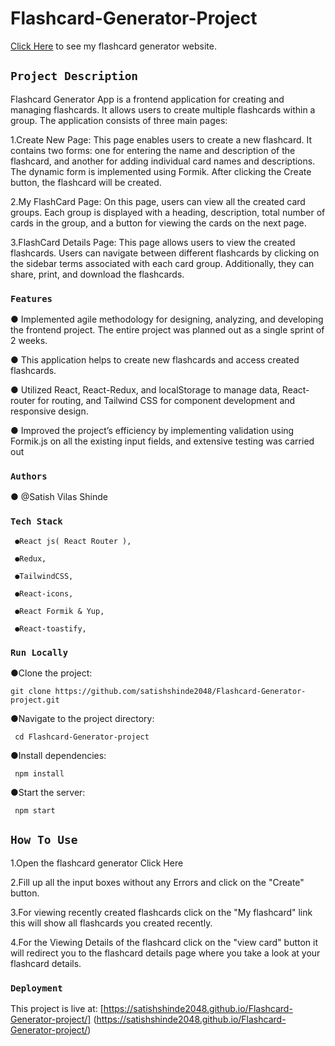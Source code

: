 # Flashcard-Generator-Project 

  [Click Here](https://satishshinde2048.github.io/Flashcard-Generator-project/) to see my flashcard generator 
  website.

## `Project Description`

 Flashcard Generator App is a frontend application for creating and managing flashcards. It allows users to 
  create multiple flashcards within a group. The application consists of three main pages:

   1.Create New Page:
     This page enables users to create a new flashcard. It contains two forms: one for entering the name and 
     description of the flashcard, and another for adding 
     individual card names and descriptions. The dynamic form is implemented using Formik. After clicking the 
     Create button, the flashcard will be created.

 2.My FlashCard Page:
   On this page, users can view all the created card groups. Each group is displayed with a heading, description, total number of cards in the group, and a button 
   for viewing the cards on the next page.

 3.FlashCard Details Page:
   This page allows users to view the created flashcards. Users can navigate between different flashcards by clicking on the sidebar terms associated with each 
   card group. Additionally, they can share, print, and download the flashcards.


### `Features`

 ● Implemented agile methodology for designing, analyzing, and developing the frontend project. The entire 
   project  was planned out as a single sprint of 2 weeks.

● This application helps to create new flashcards and access created flashcards.

● Utilized React, React-Redux, and localStorage to manage data, React-router for routing, and Tailwind CSS for 
  component development and responsive design.

● Improved the project’s efficiency by implementing validation using Formik.js on all the existing input fields, 
  and extensive testing was carried out

### `Authors`

 ● @Satish Vilas Shinde

### `Tech Stack`

     ●React js( React Router ),
     
     ●Redux,       
     
     ●TailwindCSS,  
     
     ●React-icons,  
     
     ●React Formik & Yup,   
     
     ●React-toastify,
     

### `Run Locally`

●Clone the project:

    git clone https://github.com/satishshinde2048/Flashcard-Generator-project.git  


●Navigate to the project directory:

     cd Flashcard-Generator-project
                                                                                                       
●Install dependencies:                                                                                                    

     npm install 
                                                                                                                                                                                                                
●Start the server:                                                                                                        

     npm start       
      

## `How To Use`

1.Open the flashcard generator Click Here

2.Fill up all the input boxes without any Errors and click on the "Create" button.

3.For viewing recently created flashcards click on the "My flashcard" link this will show all flashcards you created recently.

4.For the Viewing Details of the flashcard click on the "view card" button it will redirect you to the flashcard details page where you take a look at your flashcard details.


### `Deployment`

This project is live at: [https://satishshinde2048.github.io/Flashcard-Generator-project/] 
  (https://satishshinde2048.github.io/Flashcard-Generator-project/)
